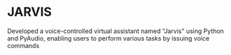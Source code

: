 # JARVIS
Developed a voice-controlled virtual assistant named "Jarvis" using Python and PyAudio, enabling users to perform various tasks by issuing voice commands
